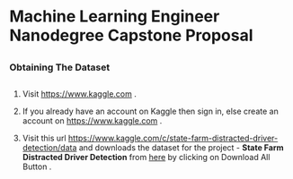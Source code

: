 # Machine Learning Engineer Nanodegree Capstone Proposal
##
##
### Obtaining The Dataset 

##
##

1. Visit https://www.kaggle.com . 

2. If you already have an account on Kaggle then sign in, else create an account on https://www.kaggle.com . 

3. Visit this url https://www.kaggle.com/c/state-farm-distracted-driver-detection/data and downloads the dataset for the project - **State Farm Distracted Driver Detection** from [here](https://www.kaggle.com/c/state-farm-distracted-driver-detection/data) by clicking on Download All Button . 

